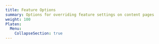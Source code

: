 ```yaml
---
title: Feature Options
summary: Options for overriding feature settings on content pages
weight: 100
Platen:
  Menu:
    CollapseSection: true
---
```


```section
```
